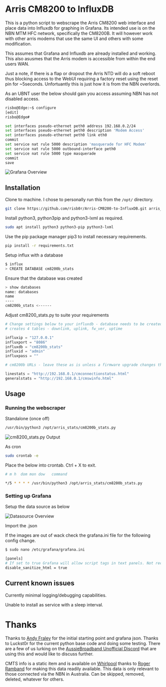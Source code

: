 # Arris CM8200 to InfluxDB

This is a python script to webscrape the Arris CM8200 web interface and place data into Influxdb for graphing in Grafana. Its intended use is on the NBN MTM HFC network, specifically the CM8200B. It will however work with other arris modems that use the same UI and others with some modification.

This assumes that Grafana and Influxdb are already installed and working.
This also asusmes that the Arris modem is accessible from within the end users WAN.

Just a note, if there is a flap or dropout the Arris NTD will do a soft reboot thus blocking access to the WebUI requiring a factory reset using the reset pin for ~5seconds. Unfortuantly this is just how it is from the NBN overlords.

As an UBNT user the below should gain you access assuming NBN has not disabled access.
```bash
risbo@Edge:~$ configure
[edit]
risbo@Edge#

set interfaces pseudo-ethernet peth0 address 192.168.0.2/24
set interfaces pseudo-ethernet peth0 description 'Modem Access'
set interfaces pseudo-ethernet peth0 link eth0
commit
set service nat rule 5000 description 'masquerade for HFC Modem'
set service nat rule 5000 outbound-interface peth0
set service nat rule 5000 type masquerade
commit
save
```
![Grafana Overview](https://raw.githubusercontent.com/risb0r/Arris-CM8200-to-InfluxDB/master/images/overview.png)

## Installation

Clone to machine. I chose to personally run this from the `/opt/` directory.
```bash
git clone https://github.com/risb0r/Arris-CM8200-to-InfluxDB.git arris_stats
```

Install python3, python3pip and python3-lxml as required.
```bash
sudo apt install python3 python3-pip python3-lxml
```
Use the pip package manager pip3 to install necessary requirements.
```bash
pip install -r requirements.txt
```

Setup influx with a database
```bash
$ influx
> CREATE DATABASE cm8200b_stats
```
Ensure that the database was created
```bash
> show databases
name: databases
name
----
cm8200b_stats <------
```

Adjust cm8200_stats.py to suite your requirements
```python
# Change settings below to your influxdb - database needs to be created or existing db
# creates 4 tables - downlink, uplink, fw_ver, uptime

influxip = "127.0.0.1"
influxport = "8086"
influxdb = "cm8200b_stats"
influxid = "admin"
influxpass = ""

# cm8200b URLs - leave these as is unless a firmware upgrade changes them

linestats = "http://192.168.0.1/cmconnectionstatus.html"
generalstats = "http://192.168.0.1/cmswinfo.html"
```

## Usage
### Running the webscraper

Standalone (once off)
```bash
/usr/bin/python3 /opt/arris_stats/cm8200b_stats.py
```

![cm8200_stats.py Output](https://raw.githubusercontent.com/risb0r/Arris-CM8200-to-InfluxDB/master/images/output.png)

As cron
```bash
sudo crontab -e
```
Place the below into crontab. Ctrl + X to exit.
```bash
# m h  dom mon dow   command

*/5 * * * * /usr/bin/python3 /opt/arris_stats/cm8200b_stats.py
```

### Setting up Grafana

Setup the data source as below

![Datasource Overview](https://raw.githubusercontent.com/risb0r/Arris-CM8200-to-InfluxDB/master/images/datasource.png)


Import the .json

If the images are out of wack check the grafana.ini file for the following config change.
```bash
$ sudo nano /etc/grafana/grafana.ini

[panels]
# If set to true Grafana will allow script tags in text panels. Not recommended as it enable XSS vulnerabilities.
disable_sanitize_html = true
```
## Current known issues        
Currently minimal logging/debugging capabilities.

Unable to install as service with a sleep interval.

# Thanks
Thanks to [Andy Fraley](https://github.com/andrewfraley/arris_cable_modem_stats) for the initial starting point and grafana json.
Thanks to Luckst0r for the current python base code and doing some testing.
There are a few of us lurking on the [AussieBroadband Unofficial Discord](https://forums.whirlpool.net.au/archive/2713195) that are using this and would like to discuss further.

CMTS info is a static item and is available on [Whirlpool](https://whirlpool.net.au/wiki/cmts-upgrades) thanks to [Roger Ramband](https://forums.whirlpool.net.au/user/117375) for making this data readily available. This data is only relevant to those connected via the NBN in Australia. Can be skipped, removed, deleted, whatever for others.
